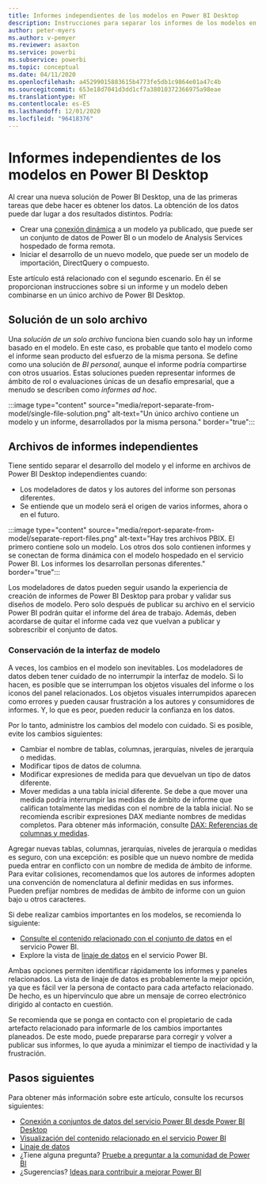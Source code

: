 ```yaml
---
title: Informes independientes de los modelos en Power BI Desktop
description: Instrucciones para separar los informes de los modelos en Power BI Desktop.
author: peter-myers
ms.author: v-pemyer
ms.reviewer: asaxton
ms.service: powerbi
ms.subservice: powerbi
ms.topic: conceptual
ms.date: 04/11/2020
ms.openlocfilehash: a45299015883615b4773fe5db1c9864e01a47c4b
ms.sourcegitcommit: 653e18d7041d3dd1cf7a38010372366975a98eae
ms.translationtype: HT
ms.contentlocale: es-ES
ms.lasthandoff: 12/01/2020
ms.locfileid: "96418376"
---
```

# <a name="separate-reports-from-models-in-power-bi-desktop"></a>Informes independientes de los modelos en Power BI Desktop

Al crear una nueva solución de Power BI Desktop, una de las primeras tareas que debe hacer es obtener los datos. La obtención de los datos puede dar lugar a dos resultados distintos. Podría:

- Crear una [conexión dinámica](../connect-data/desktop-report-lifecycle-datasets.md) a un modelo ya publicado, que puede ser un conjunto de datos de Power BI o un modelo de Analysis Services hospedado de forma remota.
- Iniciar el desarrollo de un nuevo modelo, que puede ser un modelo de importación, DirectQuery o compuesto.

Este artículo está relacionado con el segundo escenario. En él se proporcionan instrucciones sobre si un informe y un modelo deben combinarse en un único archivo de Power BI Desktop.

## <a name="single-file-solution"></a>Solución de un solo archivo

Una _solución de un solo archivo_ funciona bien cuando solo hay un informe basado en el modelo. En este caso, es probable que tanto el modelo como el informe sean producto del esfuerzo de la misma persona. Se define como una solución de _BI personal_, aunque el informe podría compartirse con otros usuarios. Estas soluciones pueden representar informes de ámbito de rol o evaluaciones únicas de un desafío empresarial, que a menudo se describen como _informes ad hoc_.

:::image type="content" source="media/report-separate-from-model/single-file-solution.png" alt-text="Un único archivo contiene un modelo y un informe, desarrollados por la misma persona." border="true":::

## <a name="separate-report-files"></a>Archivos de informes independientes

Tiene sentido separar el desarrollo del modelo y el informe en archivos de Power BI Desktop independientes cuando:

- Los modeladores de datos y los autores del informe son personas diferentes.
- Se entiende que un modelo será el origen de varios informes, ahora o en el futuro.

:::image type="content" source="media/report-separate-from-model/separate-report-files.png" alt-text="Hay tres archivos PBIX. El primero contiene solo un modelo. Los otros dos solo contienen informes y se conectan de forma dinámica con el modelo hospedado en el servicio Power BI. Los informes los desarrollan personas diferentes." border="true":::

Los modeladores de datos pueden seguir usando la experiencia de creación de informes de Power BI Desktop para probar y validar sus diseños de modelo. Pero solo después de publicar su archivo en el servicio Power BI podrán quitar el informe del área de trabajo. Además, deben acordarse de quitar el informe cada vez que vuelvan a publicar y sobrescribir el conjunto de datos.

### <a name="preserve-the-model-interface"></a>Conservación de la interfaz de modelo

A veces, los cambios en el modelo son inevitables. Los modeladores de datos deben tener cuidado de no interrumpir la interfaz de modelo. Si lo hacen, es posible que se interrumpan los objetos visuales del informe o los iconos del panel relacionados. Los objetos visuales interrumpidos aparecen como errores y pueden causar frustración a los autores y consumidores de informes. Y, lo que es peor, pueden reducir la confianza en los datos.

Por lo tanto, administre los cambios del modelo con cuidado. Si es posible, evite los cambios siguientes:

- Cambiar el nombre de tablas, columnas, jerarquías, niveles de jerarquía o medidas.
- Modificar tipos de datos de columna.
- Modificar expresiones de medida para que devuelvan un tipo de datos diferente.
- Mover medidas a una tabla inicial diferente. Se debe a que mover una medida podría interrumpir las medidas de ámbito de informe que califican totalmente las medidas con el nombre de la tabla inicial. No se recomienda escribir expresiones DAX mediante nombres de medidas completos. Para obtener más información, consulte [DAX: Referencias de columnas y medidas](dax-column-measure-references.md).

Agregar nuevas tablas, columnas, jerarquías, niveles de jerarquía o medidas es seguro, con una excepción: es posible que un nuevo nombre de medida pueda entrar en conflicto con un nombre de medida de ámbito de informe. Para evitar colisiones, recomendamos que los autores de informes adopten una convención de nomenclatura al definir medidas en sus informes. Pueden prefijar nombres de medidas de ámbito de informe con un guion bajo u otros caracteres.

Si debe realizar cambios importantes en los modelos, se recomienda lo siguiente:

- [Consulte el contenido relacionado con el conjunto de datos](../consumer/end-user-related.md) en el servicio Power BI.
- Explore la vista de [linaje de datos](../collaborate-share/service-data-lineage.md) en el servicio Power BI.

Ambas opciones permiten identificar rápidamente los informes y paneles relacionados. La vista de linaje de datos es probablemente la mejor opción, ya que es fácil ver la persona de contacto para cada artefacto relacionado. De hecho, es un hipervínculo que abre un mensaje de correo electrónico dirigido al contacto en cuestión.

Se recomienda que se ponga en contacto con el propietario de cada artefacto relacionado para informarle de los cambios importantes planeados. De este modo, puede prepararse para corregir y volver a publicar sus informes, lo que ayuda a minimizar el tiempo de inactividad y la frustración.

## <a name="next-steps"></a>Pasos siguientes

Para obtener más información sobre este artículo, consulte los recursos siguientes:

- [Conexión a conjuntos de datos del servicio Power BI desde Power BI Desktop](../connect-data/desktop-report-lifecycle-datasets.md)
- [Visualización del contenido relacionado en el servicio Power BI](../consumer/end-user-related.md)
- [Linaje de datos](../collaborate-share/service-data-lineage.md)
- ¿Tiene alguna pregunta? [Pruebe a preguntar a la comunidad de Power BI](https://community.powerbi.com/)
- ¿Sugerencias? [Ideas para contribuir a mejorar Power BI](https://ideas.powerbi.com/)
